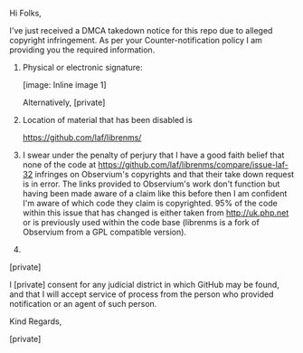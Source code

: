 Hi Folks,

I've just received a DMCA takedown notice for this repo due to alleged
copyright infringement. As per your Counter-notification policy I am
providing you the required information.

1. Physical or electronic signature:

    [image: Inline image 1]

    Alternatively, [private]

2. Location of material that has been disabled is

    https://github.com/laf/librenms/

3. I swear under the penalty of perjury that I have a good faith belief
that none of the code at https://github.com/laf/librenms/compare/issue-laf-32 
infringes on Observium's copyrights and that their take down request is in error. The
links provided to Observium's work don't function but having been made
aware of a claim like this before then I am confident I'm aware of which
code they claim is copyrighted. 95% of the code within this issue that has
changed is either taken from http://uk.php.net or is previously used within
the code base (librenms is a fork of Observium from a GPL compatible
version).

4.
[private]

I [private] consent for any judicial district in which GitHub may be
found, and that I will accept service of process from the person who
provided notification or an agent of such person.

Kind Regards,

[private]
